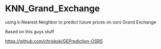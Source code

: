 # KNN_Grand_Exchange
using k-Nearest Neighbor to predict future prices on osrs Grand Exchange 

Based on this guys stuff

https://github.com/chriskok/GEPrediction-OSRS
